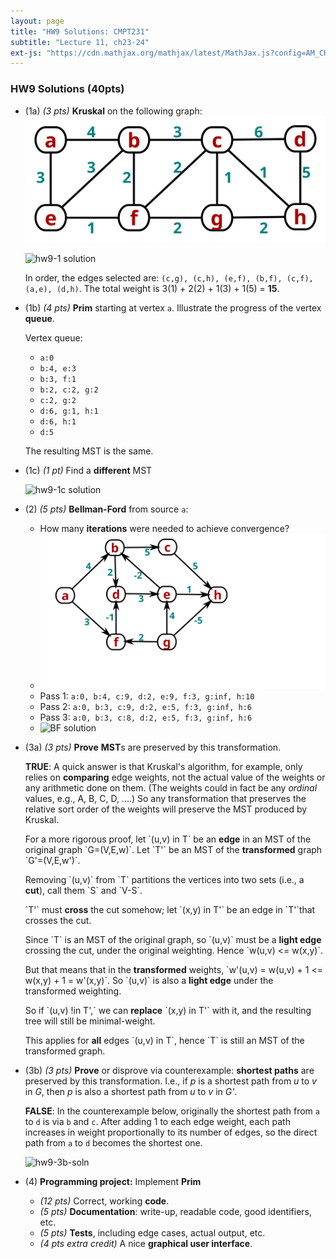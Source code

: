 ```yaml
---
layout: page
title: "HW9 Solutions: CMPT231"
subtitle: "Lecture 11, ch23-24"
ext-js: "https://cdn.mathjax.org/mathjax/latest/MathJax.js?config=AM_CHTML"
---
```


### HW9 Solutions (40pts)
+ (1a) *(3 pts)* **Kruskal** on the following graph: <br/> 
  ![MST](img/hw9-1.svg)

  ![hw9-1 solution](img/hw9-1-soln.svg)

  In order, the edges selected are:
  `(c,g), (c,h), (e,f), (b,f), (c,f), (a,e), (d,h)`.
  The total weight is 3(1) + 2(2) + 1(3) + 1(5) = **15**.

+ (1b) *(4 pts)* **Prim** starting at vertex `a`.
    Illustrate the progress of the vertex **queue**.

  Vertex queue:
  + `a:0`
  + `b:4, e:3`
  + `b:3, f:1`
  + `b:2, c:2, g:2`
  + `c:2, g:2`
  + `d:6, g:1, h:1`
  + `d:6, h:1`
  + `d:5`

  The resulting MST is the same.

+ (1c) *(1 pt)* Find a **different** MST

  ![hw9-1c solution](img/hw9-1c-soln.svg)

+ (2) *(5 pts)* **Bellman-Ford** from source `a`:
  + How many **iterations** were needed to achieve convergence? 
  + ![BF](img/hw9-2.svg)
  + Pass 1: `a:0, b:4, c:9, d:2, e:9, f:3, g:inf, h:10`
  + Pass 2: `a:0, b:3, c:9, d:2, e:5, f:3, g:inf, h:6`
  + Pass 3: `a:0, b:3, c:8, d:2, e:5, f:3, g:inf, h:6`
  + ![BF solution](img/hw9-2-soln.svg)

+ (3a) *(3 pts)* **Prove** **MST**s are preserved by this transformation.

  **TRUE**:
  A quick answer is that Kruskal's algorithm, for example, only relies on 
  **comparing** edge weights, not the actual value of the weights or any
  arithmetic done on them.  (The weights could in fact be any *ordinal* values,
  e.g., A, B, C, D, ....)  So any transformation that preserves the relative
  sort order of the weights will preserve the MST produced by Kruskal.

  For a more rigorous proof, let \`(u,v) in T\` be an **edge** in an MST of
  the original graph \`G=(V,E,w)\`.
  Let \`T'\` be an MST of the **transformed** graph \`G'=(V,E,w')\`.

  Removing \`(u,v)\` from \`T\` partitions the vertices into two sets
  (i.e., a **cut**), call them \`S\` and \`V-S\`.

  \`T'\` must **cross** the cut somehow; let \`(x,y) in T'\` be
  an edge in \`T'\`that crosses the cut.

  Since \`T\` is an MST of the original graph, so \`(u,v)\` must be a
  **light edge** crossing the cut, under the original weighting.
  Hence \`w(u,v) <= w(x,y)\`.

  But that means that in the **transformed** weights,
  \`w'(u,v) = w(u,v) + 1 <= w(x,y) + 1 = w'(x,y)\`.
  So \`(u,v)\` is also a **light edge** under the transformed weighting.

  So if \`(u,v) !in T',\` we can **replace** \`(x,y) in T'\` with it,
  and the resulting tree will still be minimal-weight.

  This applies for **all** edges \`(u,v) in T\`, hence \`T\` is
  still an MST of the transformed graph.

+ (3b) *(3 pts)* **Prove** or disprove via counterexample:
  **shortest paths** are preserved by this transformation.
  I.e., if *p* is a shortest path from *u* to *v* in *G*,
  then *p* is also a shortest path from *u* to *v* in *G'*.

  **FALSE**: In the counterexample below, originally the shortest
  path from `a` to `d` is via `b` and `c`.  After adding 1 to
  each edge weight, each path increases in weight proportionally to
  its number of edges, so the direct path from `a` to `d`
  becomes the shortest one.

  ![hw9-3b-soln](img/hw9-3b-soln.svg)

+ (4) **Programming project:** Implement **Prim**
  + *(12 pts)* Correct, working **code**.
  + *(5 pts)* **Documentation**: write-up, readable code, good identifiers, etc.
  + *(5 pts)* **Tests**, including edge cases, actual output, etc.
  + *(4 pts extra credit)* A nice **graphical user interface**.
